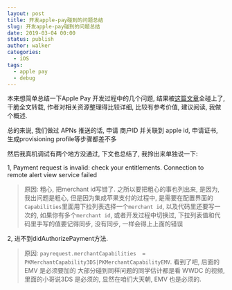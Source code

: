 ```yaml
---
layout: post
title: 开发apple-pay碰到的问题总结
slug: 开发apple-pay碰到的问题总结
date: 2019-03-04 00:00
status: publish
author: walker
categories: 
  - iOS
tags:
  - apple pay
  - debug
---
```


本来想简单总结一下Apple Pay 开发过程中的几个问题, 结果被[这篇文章](http://www.lilongcnc.cc/2016/02/28/9-applepay支付界面调用和获取payment参数银联扣款流程/)全碰上了, 干脆全文转载, 作者对相关资源整理得比较详细, 比较有参考价值, 建议阅读, 我做个概述.

总的来说, 我们做过 APNs 推送的话, 申请 商户ID 并关联到 apple id, 申请证书, 生成provisioning profile等步骤都差不多

然后我真机调试有两个地方没通过, 下文也总结了, 我拎出来单独说一下:

1, Payment request is invalid: check your entitlements. Connection to remote alert view service failed
>原因:
粗心, 把merchant id写错了.
之所以要把粗心的事也列出来, 是因为, 我出问题是粗心, 但是因为集成苹果支付的过程中, 是需要在配置界面的`Capabilities`里面用下拉列表选择一个`merchant id`, 以及代码里还要写一次的, 如果你有多个`merchant id`, 或者开发过程中切换过, 下拉列表值和代码里手写的值要记得同步, 没有同步, 一样会得上上面的错误

2, 进不到didAuthorizePayment方法.
>原因:
`payrequest.merchantCapabilities  = PKMerchantCapability3DS|PKMerchantCapabilityEMV`. 
看到了吧, 后面的 EMV 是必须要加的
大部分碰到同样问题的同学估计都是看 WWDC 的视频, 里面的小哥说3DS 是必须的, 显然在咱们大天朝, EMV 也是必须的.
